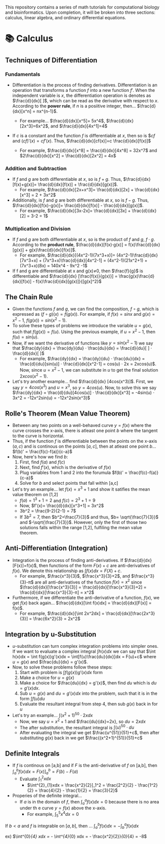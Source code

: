 This repository contains a series of math tutorials for computational biology and bioinformatics. Upon completion, it will be broken into three sections: calculus, linear algebra, and ordinary differential equations. 

# 📚 Calculus 
## Techniques of Differentiation

### Fundamentals
- Differentiation is the process of finding derivatives. Differentiation is an operation that transforms a function $f$ into a new function $f'$. When the independent variable is $x$, the differentiation operation is denotes as $\frac{d}{dx}[ ]$, which can be read as the derivative with respect to $x$. According to the **power rule**, if $n$ is a posiitive integer, then... $\frac{d}{dx}[x^n] = nx^{n-1}$.
  - For example... $\frac{d}{dx}[x^5]= 5x^4$, $\frac{d}{dx}[2x^3]=6x^2$, and $\frac{d}{dx}[4x^1]=4$

- If $c$ is a constant and the function $f$ is differentiable at $x$, then so is $$cf$ and $(cf)'(x) = cf'(x)$. Thus, $\frac{d}{dx}[cf(x)]=c \frac{d}{dx}[f(x)]$
  - For example, $\frac{d}{dx}[x^8] = \frac{d}{dx}[4x^8] = 32x^7$ and $2\frac{d}{dx}[x^2] = \frac{d}{dx}[2x^2] = 4x$

### Addition and Subtraction
- If $f$ and $g$ are both differentiable at $x$, so is $f+g$. Thus, $\frac{d}{dx}[f(x)+g(x)]= \frac{d}{dx}[f(x)] + \frac{d}{dx}[g(x)]$.
  - For example, $\frac{d}{dx}[2x+x^3]= \frac{d}{dx}[2x] + \frac{d}{dx}[x^3] = 2 + 3x^2$
- Additionally, is $f$ and $g$ are both differentiable at $x$, so is $f-g$. Thus, $\frac{d}{dx}[f(x)-g(x)]= \frac{d}{dx}[f(x)] - \frac{d}{dx}[g(x)]$.
  - For example, $\frac{d}{dx}[3x-2x]= \frac{d}{dx}[3x] + \frac{d}{dx}[2] = 3-2 = 1$

 ### Multiplication and Division
- If $f$ and $g$ are both differentiable at $x$, so is the product of $f$ and $g$, $f⋅g$. According to the **product rule**, $\frac{d}{dx}[f(x)⋅g(x)] = f(x)\frac{d}{dx}[g(x)] + g(x)\frac{d}{dx}[f(x)]$.
  - For example, $\frac{d}{dx}[(4x^2-1)(7x^3+x)]= (4x^2-1)\frac{d}{dx}[7x^3+x] + (7x^3+x)\frac{d}{dx}[4x^2-1] = (4x^2-1)(21x^2+1) + (7x^3+x)(8x) = 140x^4 - 9x^2 -1$
- If f and g are differentiable at x and g(x)≠0, then $\frac{f}{g}$ is differentiable and $\frac{d}{dx} [\frac{f(x)}{g(x)}] = \frac{g(x)\frac{d}{dx}[f(x)] - f(x)\frac{d}{dx}[g(x)]}{[g(x]^2}$

## The Chain Rule
- Given the functions $f$ and $g$, we can find the composition, $f∘g$, which is expressed as $(f∘g)(x) = f(g(x))$. For example, if $f(x)=sinx$ and $g(x)=x^2-1$, $f(g(x))=sin(x^2-1)$.
- To solve these types of problems we introduce the variable $u=g(x)$, such that $f(g(x)) = f(u)$. Using the previous example, if $u=x^2-1$, then $f(u)=sin(u)$.
- Now, if we want the derivative of functions like $y=sin(x^2-1)$ we say that $\frac{dy}{dx} = \frac{dy}{du} ⋅ \frac{du}{dx} = \frac{d}{du}[ ] ⋅ \frac{d}{dx}[ ]$
  - For example, $\frac{dy}{dx} = \frac{dy}{du} ⋅ \frac{du}{dx} = \frac{d}{du}[sin(u)] ⋅ \frac{d}{dx}[x^2-1] = cos(u) ⋅ 2x = 2xcos(u)$. Now, since $u=x^2-1$, we can substitute in $u$ to get the final solution $2xcos(x^2-1)$. 
- Let's try another example... find $\frac{d}{dx} [4cos(x^3)]$. First, we say $y=4cos(x^3)$ and $u=x^3$, so $y=4cos(u)$. Now, to solve this we say $\frac{dy}{dx} = \frac{d}{du}[4cos(u)] ⋅ \frac{d}{dx}[x^3] = -4sin(u) ⋅ 3x^2 = -12x^2sin(u) = -12x^2sin(x^3)$

## Rolle's Theorem (Mean Value Theorem)
- Between any two points on a well-behaved curve $y=f(x)$ where the curve crosses the x-axis, there is atleast one point $b$ where the tangent to the curve is horizontal.
- Thus, if the function $f$ is differentiable between the points on the x-axis $(a,c)$ and is continous on the points $[a,c]$, then at atleast one point $b$... $f(b)' = \frac{f(c)-f(a)}{c-a}$
- Now, here's how we find $b$:
  1. First, find $f(a)$ and $f(c)$
  2. Next, find $f'(x)$, which is the derivative of $f(x)$
  3. Plug variables from 1 and 2 into the forumula $f(b)' = \frac{f(c)-f(a)}{c-a}$
  4. Solve for $b$ and select points that fall within [a,c]
- Let's try an example... let $f(x)=x^3+1$ and show it satifies the mean value theorem on [1,2]
  - $f(a) = 1^3+1=2$ and $f(c)=2^3+1=9$
  - Now, $f'(x)= \frac{d}{dx}[x^3+1] = 3x^2$
  - 3b^2 = \frac{9-2){2-1} = 7$
  - If $3b^2=7$, then $b^2=\frac{7}{3}$ and thus, $b= \sqrt{\frac{7}{3}}$ and $-\sqrt{\frac{7}{3}}$. However, only the first of those two solutions falls within the range [1,2], fulfiling the mean value theorem.
 
## Anti-Differentiation (Integration)
- Integration is the process of finding anti-derivatives. If $\frac{d}{dx}[F(x)]=f(x)$, then functions of the form $F(x)+c$ are anti-derivatives of $f(x)$. We denote this relationship as $\int f(x)dx = F(X)+c$.
  - For example, $\frac{x^3}{3}$,  $\frac{x^3}{3}+2$, and  $\frac{x^3}{3}-π$ are all anti-derivatives of the function $f(x)=x^2$ since $\frac{d}{dx}[\frac{x^3}{3}] = \frac{d}{dx}[\frac{x^3}{3}+2] = \frac{d}{dx}[\frac{x^3}{3}-π] = x^2$
- Furthermore, if we differentiate the anti-derivative of a function, $f(x)$, we get $f(x)$ back again... $\frac{d}{dx}[\int f(x)dx] = \frac{d}{dx}[F(x)] = f(x)$.
  - For example, $\frac{d}{dx}[\int 2x^2dx] = \frac{d}{dx}[\frac{2x^3}{3}] = \frac{6x^2}{3} = 2x^2$

## Integration by u-Substitution
- $u$-substitution can turn complex integration problems into simpler ones. If we want to evaluate a complex integral $\int h(x)dx$ we can say that $\int h(x)dx = \int f(g(x))g'(x)dx = \int[f(u)\frac{du}{dx}]dx = F(u)+c$ where $u=g(x)$ and $\frac{du}{dx} = g'(x)$.
- Now, to solve these problems follow these steps:
  1. Start with problem is $\int f(g(x))g'(x)dx$ form
  2. Make a choice for $u=g(x)$
  3. Make a choice for $\frac{du}{dx} = g'(x)$, then find $du$ which is $du= g'(x)dx$.
  4. Sub $u=g(x)$ and $du=g'(x)dx$ into the problem, such that it is in the form $\int f(u)du$
  5. Evaluate the resultant integral from step 4, then sub $g(x)$ back in for $u$
- Let's try an example... $\int (x^2+1)^{50} ⋅ 2xdx$
  - Now, we say $u=x^2+1$ and $\frac{du}{dx}=2x}, so $du=2xdx$
  - The after substitution, the resultant integral is $\int (u)^{50}⋅du$
  - After evaluating the integral we get $\frac{u^{51}}{51}+c$, then after substituting $g(x)$ back in we get $\frac{(x^2+1)^{51}}{51}+c$

## Definite Integrals
- If $f$ is continous on [a,b] and if $F$ is the anti-derivative of $f$ on [a,b], then $\int^{b}_{a} f(x)dx = F(x)]_a^b = F(b)-F(a)$
  - Evaluate $\int^{2}_{1} xdx$
    - $\int^{2}_{1}xdx = \frac{x^2}{2}]_1^2 = \frac{2^2}{2} - \frac{1^2}{2} = \frac{4}{2} - \frac{1}{2} = \frac{3}{2}$
- Properies of the definite integral...
  - If $a$ is in the domain of $f$, then $\int^{a}_{a} f(x)dx = 0$ because there is no area under th e curve $y=f(x)$ above the x-axis.
    - For example, $\int^{5}_{5} x^4dx = 0$

If $b<a$ and $f$ is integrable on $[a,b]$, then ...
$\int^{b}_{a} f(x)dx = - \int^{a}_{b} f(x)dx$

ex)
$\int^{0}_{4} xdx = - \int^{4}_{0} xdx = - \frac{x^2}{2}}_{0}_{4} = -8$
